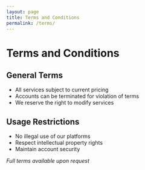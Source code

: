 ```yaml
---
layout: page
title: Terms and Conditions
permalink: /terms/
---
```


# Terms and Conditions

## General Terms
- All services subject to current pricing
- Accounts can be terminated for violation of terms
- We reserve the right to modify services

## Usage Restrictions
- No illegal use of our platforms
- Respect intellectual property rights
- Maintain account security

*Full terms available upon request*
